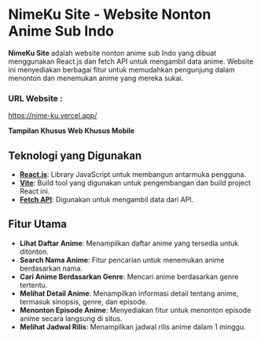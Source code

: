 # NimeKu Site - Website Nonton Anime Sub Indo

**NimeKu Site** adalah website nonton anime sub Indo yang dibuat menggunakan React.js dan fetch API untuk mengambil data anime. Website ini menyediakan berbagai fitur untuk memudahkan pengunjung dalam menonton dan menemukan anime yang mereka sukai.


### URL Website : 
https://nime-ku.vercel.app/

**Tampilan Khusus Web Khusus Mobile**

## Teknologi yang Digunakan

- **[React.js](https://reactjs.org/)**: Library JavaScript untuk membangun antarmuka pengguna.
- **[Vite](https://vitejs.dev/)**: Build tool yang digunakan untuk pengembangan dan build project React ini.
- **[Fetch API](https://developer.mozilla.org/en-US/docs/Web/API/Fetch_API)**: Digunakan untuk mengambil data dari API.

## Fitur Utama

- **Lihat Daftar Anime**: Menampilkan daftar anime yang tersedia untuk ditonton.
- **Search Nama Anime**: Fitur pencarian untuk menemukan anime berdasarkan nama.
- **Cari Anime Berdasarkan Genre**: Mencari anime berdasarkan genre tertentu.
- **Melihat Detail Anime**: Menampilkan informasi detail tentang anime, termasuk sinopsis, genre, dan episode.
- **Menonton Episode Anime**: Menyediakan fitur untuk menonton episode anime secara langsung di situs.
- **Melihat Jadwal Rilis**: Menampilkan jadwal rilis anime dalam 1 minggu.
